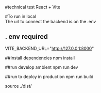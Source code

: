 
#technical test
React + Vite

#To run in local  
The url to connect the backend is on the .env
## . env required
VITE_BACKEND_URL="http://127.0.0.1:8000"

##Install dependencies
npm install

##run develop ambient
npm run dev

##run to deploy in production
npm run build

source ./dist/
